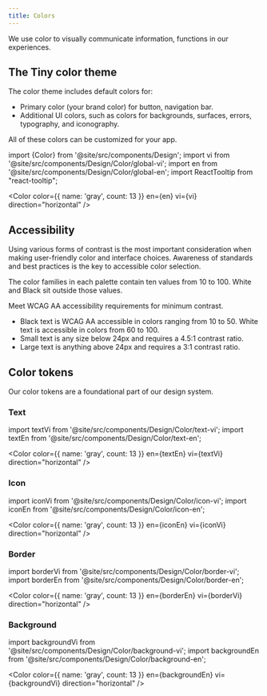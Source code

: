 ```yaml
---
title: Colors
---
```


We use color to visually communicate information, functions in our experiences.

## The Tiny color theme

The color theme includes default colors for:

- Primary color (your brand color) for button, navigation bar.
- Additional UI colors, such as colors for backgrounds, surfaces, errors, typography, and iconography.

All of these colors can be customized for your app.

import {Color} from '@site/src/components/Design';
import vi from '@site/src/components/Design/Color/global-vi';
import en from '@site/src/components/Design/Color/global-en';
import ReactTooltip from "react-tooltip";

<Color color={{ name: 'gray', count: 13 }} en={en} vi={vi} direction="horizontal" />
<ReactTooltip />

## Accessibility

Using various forms of contrast is the most important consideration when making user-friendly color and interface choices. Awareness of standards and best practices is the key to accessible color selection.

The color families in each palette contain ten values from 10 to 100. White and Black sit outside those values.

Meet WCAG AA accessibility requirements for minimum contrast.

- Black text is WCAG AA accessible in colors ranging from 10 to 50. White text is accessible in colors from 60 to 100.
- Small text is any size below 24px and requires a 4.5:1 contrast ratio.
- Large text is anything above 24px and requires a 3:1 contrast ratio.

## Color tokens

Our color tokens are a foundational part of our design system.

### Text

import textVi from '@site/src/components/Design/Color/text-vi';
import textEn from '@site/src/components/Design/Color/text-en';

<Color color={{ name: 'gray', count: 13 }} en={textEn} vi={textVi} direction="horizontal" />

### Icon

import iconVi from '@site/src/components/Design/Color/icon-vi';
import iconEn from '@site/src/components/Design/Color/icon-en';

<Color color={{ name: 'gray', count: 13 }} en={iconEn} vi={iconVi} direction="horizontal" />

### Border

import borderVi from '@site/src/components/Design/Color/border-vi';
import borderEn from '@site/src/components/Design/Color/border-en';

<Color color={{ name: 'gray', count: 13 }} en={borderEn} vi={borderVi} direction="horizontal" />

### Background

import backgroundVi from '@site/src/components/Design/Color/background-vi';
import backgroundEn from '@site/src/components/Design/Color/background-en';

<Color color={{ name: 'gray', count: 13 }} en={backgroundEn} vi={backgroundVi} direction="horizontal" />
